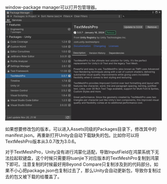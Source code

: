 window-package manager可以打开包管理器。
![alt text](images/image-2.png)

如果想要修改包的版本，可以进入Assets同级的Packages目录下，修改其中的manifest.json。再重新打开Unity会自动下载缺失的包。比如你可以将TextMeshPro版本从3.0.7改为3.0.6。

对于TextMeshPro，Unity没有进行鸿蒙化适配，导致InputField在鸿蒙系统下无法拉起软键盘，这个时候只需要将tuanjie下对应版本的TextMeshPro复制到鸿蒙下即可。注意复制的时候最好用Beyond Compare只复制涉及到的代码部分。如果不小心把package.json也复制过去了，那么Unity会自动更新包，导致你复制过去的包又被下载的给覆盖了。